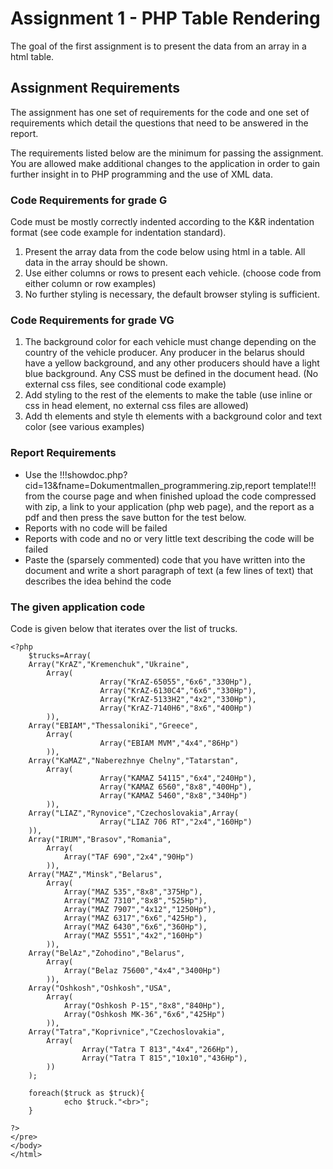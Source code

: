 # Assignment 1 - PHP Table Rendering
The goal of the first assignment is to present the data from an array in a html table.

## Assignment Requirements
The assignment has one set of requirements for the code and one set of requirements which detail the questions that need to be answered in the report.

The requirements listed below are the minimum for passing the assignment. You are allowed make additional changes to the application in order to gain further insight in to PHP programming and the use of XML data.

### Code Requirements for grade G

Code must be mostly correctly indented according to the K&R indentation format (see code example for indentation standard).

1. Present the array data from the code below using html in a table. All data in the array should be shown.
2. Use either columns or rows to present each vehicle. (choose code from either column or row examples)
3. No further styling is necessary, the default browser styling is sufficient.

### Code Requirements for grade VG
1. The background color for each vehicle must change depending on the country of the vehicle producer. Any producer in the belarus should have a yellow background, and any other producers should have a light blue background. Any CSS must be defined in the document head. (No external css files, see conditional code example)
2. Add styling to the rest of the elements to make the table  (use inline or css in head element, no external css files are allowed)
3. Add th elements and style th elements with a background color and text color (see various examples)

### Report Requirements
* Use the !!!showdoc.php?cid=13&fname=Dokumentmallen_programmering.zip,report template!!! from the course page and when finished upload the code compressed with zip, a link to your application (php web page), and the report as a pdf and then press the save button for the test below.
* Reports with no code will be failed
* Reports with code and no or very little text describing the code will be failed
* Paste the (sparsely commented) code that you have written into the document and write a short paragraph of text (a few lines of text) that describes the idea behind the code

### The given application code

Code is given below that iterates over the list of trucks.

~~~
<?php
	$trucks=Array(
	Array("KrAZ","Kremenchuk","Ukraine",
		Array(
					Array("KrAZ-65055","6x6","330Hp"),
					Array("KrAZ-6130C4","6x6","330Hp"),
					Array("KrAZ-5133H2","4x2","330Hp"),
					Array("KrAZ-7140H6","8x6","400Hp")
		)),
	Array("EBIAM","Thessaloniki","Greece",
		Array(
					Array("EBIAM MVM","4x4","86Hp")
		)),
	Array("KaMAZ","Naberezhnye Chelny","Tatarstan",
		Array(
					Array("KAMAZ 54115","6x4","240Hp"),
					Array("KAMAZ 6560","8x8","400Hp"),
					Array("KAMAZ 5460","8x8","340Hp")
		)),
	Array("LIAZ","Rynovice","Czechoslovakia",Array(
					Array("LIAZ 706 RT","2x4","160Hp")
	)),
	Array("IRUM","Brasov","Romania",
		Array(
			Array("TAF 690","2x4","90Hp")
		)),
	Array("MAZ","Minsk","Belarus",
		Array(
			Array("MAZ 535","8x8","375Hp"),
			Array("MAZ 7310","8x8","525Hp"),
			Array("MAZ 7907","4x12","1250Hp"),
			Array("MAZ 6317","6x6","425Hp"),
			Array("MAZ 6430","6x6","360Hp"),	
			Array("MAZ 5551","4x2","160Hp")																																													
		)),
	Array("BelAz","Zohodino","Belarus",
		Array(
			Array("Belaz 75600","4x4","3400Hp")
		)),
	Array("Oshkosh","Oshkosh","USA",
		Array(
			Array("Oshkosh P-15","8x8","840Hp"),
			Array("Oshkosh MK-36","6x6","425Hp")
		)),
	Array("Tatra","Koprivnice","Czechoslovakia",
		Array(
				Array("Tatra T 813","4x4","266Hp"),
				Array("Tatra T 815","10x10","436Hp"),
		))
	);

	foreach($truck as $truck){
			echo $truck."<br>";
	}	

?>
</pre>
</body>
</html>
~~~


  
